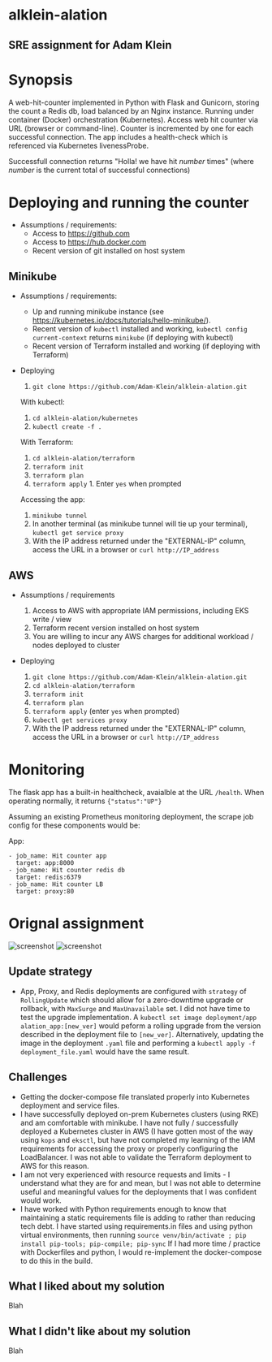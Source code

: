 # alklein-alation

## SRE assignment for Adam Klein

# Synopsis

A web-hit-counter implemented in Python with Flask and Gunicorn, storing the count a Redis db, load balanced by an Nginx instance. Running under container (Docker) orchestration (Kubernetes).  Access web hit counter via URL (browser or command-line).  Counter is incremented by one for each successful connection. The app includes a health-check which is referenced via Kubernetes livenessProbe. 

Successfull connection returns "Holla! we have hit *number* times" (where *number* is the current total of successful connections)
# Deploying and running the counter

* Assumptions / requirements:
  * Access to https://github.com
  * Access to https://hub.docker.com
  * Recent version of git installed on host system
## Minikube 

* Assumptions / requirements: 
  * Up and running minikube instance (see https://kubernetes.io/docs/tutorials/hello-minikube/).
  * Recent version of `kubectl` installed and working, `kubectl config current-context` returns `minikube` (if deploying with kubectl)
  * Recent version of Terraform installed and working (if deploying with Terraform)

* Deploying
  
  1. `git clone https://github.com/Adam-Klein/alklein-alation.git`

    With kubectl:

    1. `cd alklein-alation/kubernetes`
    2. `kubectl create -f .`

    With Terraform:

    1. `cd alklein-alation/terraform`
    2. `terraform init`
    3. `terraform plan`
    4. `terraform apply`
      1. Enter `yes` when prompted

  Accessing the app:
  
   1. `minikube tunnel`
   2. In another terminal (as minikube tunnel will tie up your terminal), `kubectl get service proxy` 
   3. With the IP address returned under the "EXTERNAL-IP" column, access the URL in a browser or `curl http://IP_address`
## AWS

* Assumptions / requirements
  1. Access to AWS with appropriate IAM permissions, including EKS write / view 
  2. Terraform recent version installed on host system
  3. You are willing to incur any AWS charges for additional workload / nodes deployed to cluster

* Deploying
  1.  `git clone https://github.com/Adam-Klein/alklein-alation.git`
  2.  `cd alklein-alation/terraform`
  3. `terraform init`
  4. `terraform plan`
  5. `terraform apply` (enter `yes` when prompted)
  6. `kubectl get services proxy`
  7. With the IP address returned under the "EXTERNAL-IP" column, access the URL in a browser or `curl http://IP_address`

# Monitoring

The flask app has a built-in healthcheck, avaialble at the URL `/health`.  When operating normally, it returns `{"status":"UP"}`

Assuming an existing Prometheus monitoring deployment, the scrape job config for these components would be:

App:
```
- job_name: Hit counter app
  target: app:8000
- job_name: Hit counter redis db
  target: redis:6379
- job_name: Hit counter LB
  target: proxy:80
```
# Orignal assignment

![screenshot](./images/assignment_p1.png?raw=True)
![screenshot](./images/assignment_p2.png?raw=True)
## Update strategy
* App, Proxy, and Redis deployments are configured with `strategy` of `RollingUpdate` which should allow for a zero-downtime upgrade or rollback, with `MaxSurge` and `MaxUnavailable` set.  I did not have time to test the upgrade implementation. A `kubectl set image deployment/app alation_app:[new_ver]` would peform a rolling upgrade from the version described in the deployment file to `[new_ver]`.  Alternatively, updating the image in the deployment `.yaml` file and performing a `kubectl apply -f deployment_file.yaml` would have the same result. 
## Challenges

* Getting the docker-compose file translated properly into Kubernetes deployment and service files.
* I have successfully deployed on-prem Kubernetes clusters (using RKE) and am comfortable with minikube.  I have not fully / successfully deployed a Kubernetes cluster in AWS (I have gotten most of the way using `kops` and `eksctl`, but have not completed my learning of the IAM requirements for accessing the proxy or properly configuring the LoadBalancer. I was not able to validate the Terraform deployment to AWS for this reason. 
* I am not very experienced with resource requests and limits - I understand what they are for and mean, but I was not able to determine useful and meaningful values for the deployments that I was confident would work. 
*  I have worked with Python requirements enough to know that maintaining a static requirements file is adding to rather than reducing tech debt.  I have started using requirements.in files and using python virtual environments, then running `source venv/bin/activate ; pip install pip-tools; pip-compile; pip-sync`  If I had more time / practice with Dockerfiles and python, I would re-implement the docker-compose to do this in the build.  

## What I liked about my solution

Blah

## What I didn't like about my solution

Blah